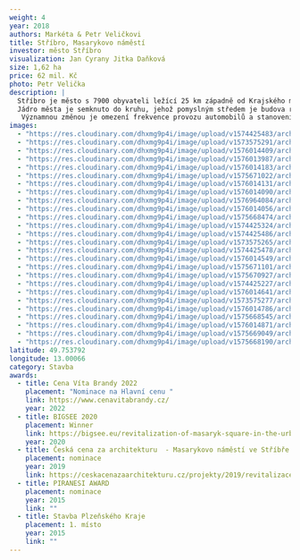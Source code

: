```yaml
---
weight: 4
year: 2018
authors: Markéta & Petr Veličkovi
title: Stříbro, Masarykovo náměstí
investor: město Stříbro
visualization: Jan Cyrany Jitka Daňková
size: 1,62 ha
price: 62 mil. Kč
photo: Petr Velička
description: |
  Stříbro je město s 7900 obyvateli ležící 25 km západně od Krajského města Plzně. První zmínka o městě padá do roku 1183 n.l.
  Jádro města je semknuto do kruhu, jehož pomyslným středem je budova renesanční radnice. Základní koncept náměstí vychází ze struktury historického centra města, zvýrazňuje historicky významné monumenty a doplňuje je soudobým řešením za použití přírodních materiálů. Část dlážděné plochy vodního parteru v jihovýchodním rohu náměstí tvoří mozaika fasády dnes již neexistujícího minoritského kláštera. V trase původní významné středověké evropské kupecké stezky je do dlažby vložena „stříbrná brož - kilometrovník“. Pískovcová kašna před radnicí je zachována v původním místě. Celé náměstí je osvětleno nasvícením fasád a osmi dvanáctimetrovými lampami, které byly autory projektu designově navrženy přímo pro toto místo se symbolikou přilétajících ptáků. Na východní straně náměstí vytváří stříhaná alej platanů společně s vodními prvky a nově vybudovanou pohledovou stěnou „novou východní frontu“. Betonová stěna nese skleněné desky, na kterých je v češtině, angličtině a němčině popsán historický vývoj města jeho památky, zajímavosti a turistické cíle v okolí.Prostor je doplněn o autorský mobiliář.
   Významnou změnou je omezení frekvence provozu automobilů a stanovení nových pravidel průjezdnosti.
images:
  - "https://res.cloudinary.com/dhxmg9p4i/image/upload/v1574425483/archweb/DSC_0199_zlaa3x.jpg"
  - "https://res.cloudinary.com/dhxmg9p4i/image/upload/v1573575291/archweb/03_VEL_B_ST_BRO_fota_PO_REALIZACI_hlavn_foto_mtbisk.jpg"
  - "https://res.cloudinary.com/dhxmg9p4i/image/upload/v1576014409/archweb/nam%C4%9Bst%C3%AD_wtxxhe.jpg"
  - "https://res.cloudinary.com/dhxmg9p4i/image/upload/v1576013987/archweb/DSC_0807_e7yr3c.jpg"
  - "https://res.cloudinary.com/dhxmg9p4i/image/upload/v1576014183/archweb/DSC_0535_fhzbiz.jpg"
  - "https://res.cloudinary.com/dhxmg9p4i/image/upload/v1575671022/archweb/DSC_0070_ivy8gq.jpg"
  - "https://res.cloudinary.com/dhxmg9p4i/image/upload/v1576014131/archweb/DSC_0227_tklmyp.jpg"
  - "https://res.cloudinary.com/dhxmg9p4i/image/upload/v1576014090/archweb/ornament_jla2ch.jpg"
  - "https://res.cloudinary.com/dhxmg9p4i/image/upload/v1576964084/archweb/DSC_0358_uf7vng.jpg"
  - "https://res.cloudinary.com/dhxmg9p4i/image/upload/v1576014056/archweb/DSC_0802_ph26d1.jpg"
  - "https://res.cloudinary.com/dhxmg9p4i/image/upload/v1575668474/archweb/S_PO_REALIZACI__st%C5%99%C3%ADbrn%C3%A1_linka_iilcsl.jpg"
  - "https://res.cloudinary.com/dhxmg9p4i/image/upload/v1574425324/archweb/DSC_0534_jk1pex.jpg"
  - "https://res.cloudinary.com/dhxmg9p4i/image/upload/v1574425486/archweb/8_cgtwj5.jpg"
  - "https://res.cloudinary.com/dhxmg9p4i/image/upload/v1573575265/archweb/03_VEL_B_ST_BRO_fota_PO_REALIZACI_laviu%CC%88ky_zyqz82.jpg"
  - "https://res.cloudinary.com/dhxmg9p4i/image/upload/v1574425478/archweb/DSC_0200_riamlv.jpg"
  - "https://res.cloudinary.com/dhxmg9p4i/image/upload/v1576014549/archweb/DSC_0240_thh1lo.jpg"
  - "https://res.cloudinary.com/dhxmg9p4i/image/upload/v1575671101/archweb/DSC_0073_i5buyy.jpg"
  - "https://res.cloudinary.com/dhxmg9p4i/image/upload/v1575670927/archweb/DSC_0065_m080rf.jpg"
  - "https://res.cloudinary.com/dhxmg9p4i/image/upload/v1574425227/archweb/DSC_0537_fqltg4.jpg"
  - "https://res.cloudinary.com/dhxmg9p4i/image/upload/v1576014641/archweb/IMG_5527_txzxvk.jpg"
  - "https://res.cloudinary.com/dhxmg9p4i/image/upload/v1573575277/archweb/03_VEL_B_ST_BRO_fota_PO_REALIZACI_radnice_se_st_ikama_dfetpo.jpg"
  - "https://res.cloudinary.com/dhxmg9p4i/image/upload/v1576014786/archweb/no%C4%8Dn%C3%AD_panorama_d2fbei.jpg"
  - "https://res.cloudinary.com/dhxmg9p4i/image/upload/v1575668545/archweb/S_N%C3%81VRH_stribro_cam04denni_asfalt_kopie_jm1cqi.jpg"
  - "https://res.cloudinary.com/dhxmg9p4i/image/upload/v1576014871/archweb/no%C4%8Dn%C3%AD_vizualizace_cn0dcl.jpg"
  - "https://res.cloudinary.com/dhxmg9p4i/image/upload/v1575669049/archweb/S_N%C3%81VRH_Stribro_sirsi_vztahy_en_n4u1wn.jpg"
  - "https://res.cloudinary.com/dhxmg9p4i/image/upload/v1575668190/archweb/_S_P%C5%AEVODN%C3%8D_STAV_uzhz38.jpg"
latitude: 49.753792
longitude: 13.00066
category: Stavba
awards:
  - title: Cena Víta Brandy 2022
    placement: "Nominace na Hlavní cenu "
    link: https://www.cenavitabrandy.cz/
    year: 2022
  - title: BIGSEE 2020
    placement: Winner
    link: https://bigsee.eu/revitalization-of-masaryk-square-in-the-urban-conservation-area-in-the-town-of-stribro-silver-town-stribro/
    year: 2020
  - title: Česká cena za architekturu  - Masarykovo náměstí ve Stříbře
    placement: nominace
    year: 2019
    link: https://ceskacenazaarchitekturu.cz/projekty/2019/revitalizace-masarykova-namesti-v-mestske-pamatkove-zone-mesta-stribro/
  - title: PIRANESI AWARD
    placement: nominace
    year: 2015
    link: ""
  - title: Stavba Plzeňského Kraje
    placement: 1. místo
    year: 2015
    link: ""
---
```

